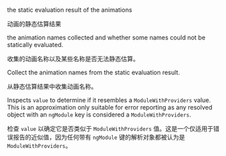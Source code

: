 the static evaluation result of the animations

动画的静态估算结果

the animation names collected and whether some names could not be
    statically evaluated.

收集的动画名称以及某些名称是否无法静态估算。

Collect the animation names from the static evaluation result.

从静态估算结果中收集动画名称。

Inspects `value` to determine if it resembles a `ModuleWithProviders` value. This is an
approximation only suitable for error reporting as any resolved object with an `ngModule`
key is considered a `ModuleWithProviders`.

检查 `value` 以确定它是否类似于 `ModuleWithProviders`
值。这是一个仅适用于错误报告的近似值，因为任何带有 `ngModule` 键的解析对象都被认为是
`ModuleWithProviders`。